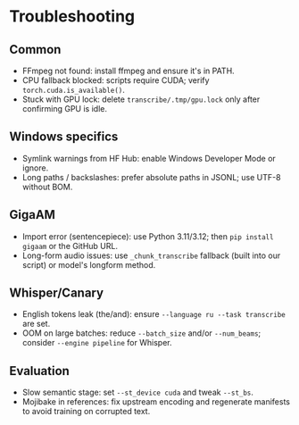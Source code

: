 # Troubleshooting

## Common
- FFmpeg not found: install ffmpeg and ensure it's in PATH.
- CPU fallback blocked: scripts require CUDA; verify `torch.cuda.is_available()`.
- Stuck with GPU lock: delete `transcribe/.tmp/gpu.lock` only after confirming GPU is idle.

## Windows specifics
- Symlink warnings from HF Hub: enable Windows Developer Mode or ignore.
- Long paths / backslashes: prefer absolute paths in JSONL; use UTF-8 without BOM.

## GigaAM
- Import error (sentencepiece): use Python 3.11/3.12; then `pip install gigaam` or the GitHub URL.
- Long-form audio issues: use `_chunk_transcribe` fallback (built into our script) or model's longform method.

## Whisper/Canary
- English tokens leak (the/and): ensure `--language ru --task transcribe` are set.
- OOM on large batches: reduce `--batch_size` and/or `--num_beams`; consider `--engine pipeline` for Whisper.

## Evaluation
- Slow semantic stage: set `--st_device cuda` and tweak `--st_bs`.
- Mojibake in references: fix upstream encoding and regenerate manifests to avoid training on corrupted text.
